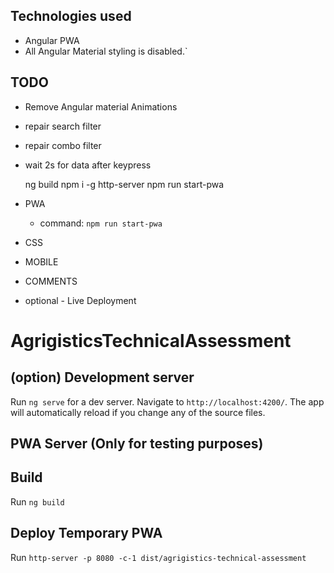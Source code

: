 ## Technologies used
- Angular PWA
- All Angular Material styling is disabled.`

## TODO 
- Remove Angular material Animations
- repair search filter
- repair combo filter
- wait 2s for data after keypress

  ng build
  npm i -g http-server
  npm run start-pwa

- PWA
  - command: `npm run start-pwa`
- CSS
- MOBILE 
- COMMENTS 
- optional - Live Deployment

# AgrigisticsTechnicalAssessment
## (option) Development server
Run `ng serve` for a dev server. Navigate to `http://localhost:4200/`. The app will automatically reload if you change any of the source files.

## PWA Server (Only for testing purposes)
## Build
Run `ng build`
<!-- Run `npm run start-pwa` to build the project. The build artifacts will be stored in the `dist/` directory. -->
## Deploy Temporary PWA
Run `http-server -p 8080 -c-1 dist/agrigistics-technical-assessment`
 <!-- ng serve -o --poll=2000 -->